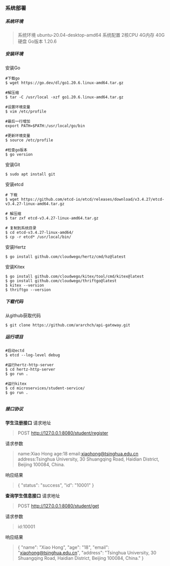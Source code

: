 ### 系统部署
##### 系统环境
> 系统环境 ubuntu-20.04-desktop-amd64
> 系统配置 2核CPU 4G内存 40G硬盘
> Go版本 1.20.6


##### 安装环境
安装Go
```shell
#下载go
$ wget https://go.dev/dl/go1.20.6.linux-amd64.tar.gz

#解压缩
$ tar -C /usr/local -xzf go1.20.6.linux-amd64.tar.gz

#设置环境变量
$ vim /etc/profile

#最后一行增加
export PATH=$PATH:/usr/local/go/bin

#更新环境变量
$ source /etc/profile

#检查go版本
$ go version

```
安装Git
```shell
$ sudo apt install git
```
安装etcd
```shell
# 下载
$ wget https://github.com/etcd-io/etcd/releases/download/v3.4.27/etcd-v3.4.27-linux-amd64.tar.gz

# 解压缩
$ tar zxf etcd-v3.4.27-linux-amd64.tar.gz

# 复制到系统目录
$ cd etcd-v3.4.27-linux-amd64/
$ cp -r etcd* /usr/local/bin/
```
安装Hertz
```shell
$ go install github.com/cloudwego/hertz/cmd/hz@latest
```
安装Kitex
```shell
$ go install github.com/cloudwego/kitex/tool/cmd/kitex@latest
$ go install github.com/cloudwego/thriftgo@latest
$ kitex --version
$ thriftgo --version
```
##### 下载代码
从github获取代码
```shell
$ git clone https://github.com/ararchch/api-gateway.git
```

##### 运行项目
```shell
#启动ectd
$ etcd --log-level debug

#运行hertz-http-server
$ cd hertz-http-server
$ go run .

#运行kitex
$ cd microservices/student-service/
$ go run .


```

##### 接口协议
**学生注册接口**
请求地址
> POST http://127.0.0.1:8080/student/register

请求参数
> name:Xiao Hong
> age:18
> email:xiaohong@tsinghua.edu.cn
> address:Tsinghua University, 30 Shuangqing Road, Haidian District, Beijing 100084, China.

响应结果
> {
>     "status": "success",
>     "id": "10001"
> }


**查询学生信息接口**
请求地址
> POST http://127.0.0.1:8080/student/get

请求参数
> id:10001

响应结果
> {
>     "name": "Xiao Hong",
>     "age": "18",
>     "email": "xiaohong@tsinghua.edu.cn",
>     "address": "Tsinghua University, 30 Shuangqing Road, Haidian District, Beijing 100084, China."
> }

